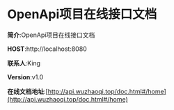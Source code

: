 # OpenApi项目在线接口文档

**简介**:OpenApi项目在线接口文档

**HOST**:http://localhost:8080

**联系人**:King

**Version**:v1.0

**在线文档地址**:[http://api.wuzhaoqi.top/doc.html#/home](http://api.wuzhaoqi.top/doc.html#/home)